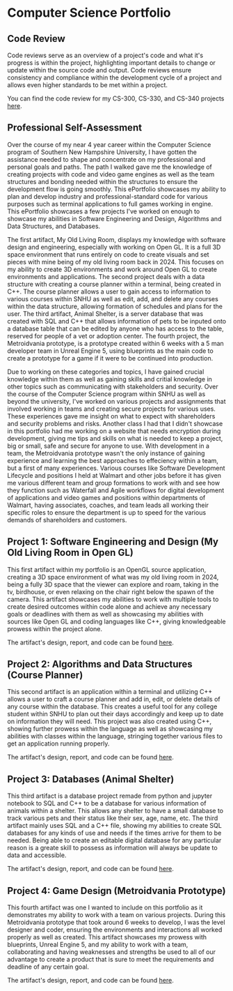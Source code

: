 # Computer Science Portfolio

## Code Review

Code reviews serve as an overview of a project's code and what it's progress is within the project, highlighting important details to change or update within the source code and output. Code reviews ensure consistency and compliance within the development cycle of a project and allows even higher standards to be met within a project. 

You can find the code review for my CS-300, CS-330, and CS-340 projects [here](https://www.youtube.com/watch?v=KkApOy1SuHQ).

## Professional Self-Assessment

Over the course of my near 4 year career within the Computer Science program of Southern New Hampshire University, I have gotten the assistance needed to shape and concentrate on my professional and personal goals and paths. The path I walked gave me the knowledge of creating projects with code and video game engines as well as the team structures and bonding needed within the structures to ensure the development flow is going smoothly. This ePortfolio showcases my ability to plan and develop industry and professional-standard code for various purposes such as terminal applications to full games working in engine. This ePortfolio showcases a few projects I've worked on enough to showcase my abilities in Software Engineering and Design, Algorithms and Data Structures, and Databases. 

The first artifact, My Old Living Room, displays my knowledge with software design and engineering, especially with working on Open GL. It is a full 3D space environment that runs entirely on code to create visuals and set pieces with mine being of my old living room back in 2024. This focuses on my ability to create 3D environments and work around Open GL to create environments and applications. The second project deals with a data structure with creating a course planner within a terminal, being created in C++. The course planner allows a user to gain access to information to various courses within SNHU as well as edit, add, and delete any courses within the data structure, allowing formation of schedules and plans for the user. The third artifact, Animal Shelter, is a server database that was created with SQL and C++ that allows information of pets to be inputed onto a database table that can be edited by anyone who has access to the table, reserved for people of a vet or adoption center. The fourth project, the Metroidvania prototype, is a prototype created within 6 weeks with a 5 man developer team in Unreal Engine 5, using blueprints as the main code to create a prototype for a game if it were to be continued into production.

Due to working on these categories and topics, I have gained crucial knowledge within them as well as gaining skills and critial knowledge in other topics such as communicating with stakeholders and security. Over the course of the Computer Science program within SNHU as well as beyond the university, I've worked on various projects and assignments that involved working in teams and creating secure projects for various uses. These experiences gave me insight on what to expect with shareholders and security problems and risks. Another class I had that I didn't showcase in this portfolio had me working on a website that needs encryption during development, giving me tips and skills on what is needed to keep a project, big or small, safe and secure for anyone to use. With development in a team, the Metroidvania prototype wasn't the only instance of gaining experience and learning the best approaches to effeciency within a team, but a first of many experiences. Various courses like Software Development Lifecycle and positions I held at Walmart and other jobs before it has given me various different team and group formations to work with and see how they function such as Waterfall and Agile workflows for digital development of applications and video games and positions within departments of Walmart, having associates, coaches, and team leads all working their specific roles to ensure the department is up to speed for the various demands of shareholders and customers. 

## Project 1: Software Engineering and Design (My Old Living Room in Open GL)

This first artifact within my portfolio is an OpenGL source application, creating a 3D space environment of what was my old living room in 2024, being a fully 3D space that the viewer can explore and roam, taking in the tv, birdhouse, or even relaxing on the chair right below the spawn of the camera. This artifact showcases my abilities to work with multiple tools to create desired outcomes within code alone and achieve any necessary goals or deadlines with them as well as showcasing my abilities with sources like Open GL and coding languages like C++, giving knowledgeable prowess within the project alone. 

The artifact's design, report, and code can be found [here](https://github.com/Blitzkidd/Computer-Science-Portfolio/tree/CS-330).

## Project 2: Algorithms and Data Structures (Course Planner)

This second artifact is an application within a terminal and utilizing C++ allows a user to craft a course planner and add in, edit, or delete details of any course within the database. This creates a useful tool for any college student within SNHU to plan out their days accordingly and keep up to date on information they will need. This project was also created using C++, showing further prowess within the language as well as showcasing my abilities with classes within the language, stringing together various files to get an application running properly.

The artifact's design, report, and code can be found [here](https://github.com/Blitzkidd/Computer-Science-Portfolio/tree/CS-300).

## Project 3: Databases (Animal Shelter)

This third artifact is a database project remade from python and jupyter notebook to SQL and C++ to be a database for various information of animals within a shelter. This allows any shelter to have a small database to track various pets and their status like their sex, age, name, etc. The third artifact mainly uses SQL and a C++ file, showing my abilities to create SQL databases for any kinds of use and needs if the times arrive for them to be needed. Being able to create an editable digital database for any particular reason is a greate skill to possess as information will always be update to data and accessible. 

The artifact's design, report, and code can be found [here](https://github.com/Blitzkidd/Computer-Science-Portfolio/tree/CS-340).

## Project 4: Game Design (Metroidvania Prototype)

This fourth artifact was one I wanted to include on this portfolio as it demonstrates my ability to work with a team on various projects. During this Metroidvania prototype that took around 6 weeks to develop, I was the level designer and coder, ensuring the environments and interactions all worked properly as well as created. This artifact showcases my prowess with blueprints, Unreal Engine 5, and my ability to work with a team, collaborating and having weaknesses and strengths be used to all of our advantage to create a product that is sure to meet the requirements and deadline of any certain goal. 

The artifact's design, report, and code can be found [here](https://github.com/EHaeffner/GAM-305---UrbanFantasy).
